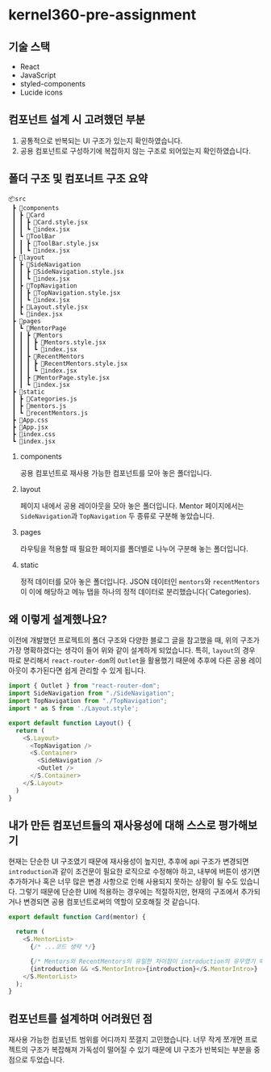# kernel360-pre-assignment
## 기술 스택
- React
- JavaScript
- styled-components
- Lucide icons

## 컴포넌트 설계 시 고려했던 부분
1. 공통적으로 반복되는 UI 구조가 있는지 확인하였습니다.
2. 공용 컴포넌트로 구성하기에 복잡하지 않는 구조로 되어있는지 확인하였습니다.


## 폴더 구조 및 컴포너트 구조 요약
```
📦src
 ┣ 📂components
 ┃ ┣ 📂Card
 ┃ ┃ ┣ 📜Card.style.jsx
 ┃ ┃ ┗ 📜index.jsx
 ┃ ┗ 📂ToolBar
 ┃ ┃ ┣ 📜ToolBar.style.jsx
 ┃ ┃ ┗ 📜index.jsx
 ┣ 📂layout
 ┃ ┣ 📂SideNavigation
 ┃ ┃ ┣ 📜SideNavigation.style.jsx
 ┃ ┃ ┗ 📜index.jsx
 ┃ ┣ 📂TopNavigation
 ┃ ┃ ┣ 📜TopNavigation.style.jsx
 ┃ ┃ ┗ 📜index.jsx
 ┃ ┣ 📜Layout.style.jsx
 ┃ ┗ 📜index.jsx
 ┣ 📂pages
 ┃ ┗ 📂MentorPage
 ┃ ┃ ┣ 📂Mentors
 ┃ ┃ ┃ ┣ 📜Mentors.style.jsx
 ┃ ┃ ┃ ┗ 📜index.jsx
 ┃ ┃ ┣ 📂RecentMentors
 ┃ ┃ ┃ ┣ 📜RecentMentors.style.jsx
 ┃ ┃ ┃ ┗ 📜index.jsx
 ┃ ┃ ┣ 📜MentorPage.style.jsx
 ┃ ┃ ┗ 📜index.jsx
 ┣ 📂static
 ┃ ┣ 📜Categories.js
 ┃ ┣ 📜mentors.js
 ┃ ┗ 📜recentMentors.js
 ┣ 📜App.css
 ┣ 📜App.jsx
 ┣ 📜index.css
 ┗ 📜index.jsx
```
1. components

    공용 컴포넌트로 재사용 가능한 컴포넌트를 모아 놓은 폴더입니다.
2. layout

    페이지 내에서 공용 레이아웃을 모아 놓은 폴더입니다. Mentor 페이지에서는 `SideNavigation`과 `TopNavigation` 두 종류로 구분해 놓았습니다.
3. pages

    라우팅을 적용할 때 필요한 페이지를 폴더별로 나누어 구분해 놓는 폴더입니다.

4. static

    정적 데이터를 모아 놓은 폴더입니다. JSON 데이터인 `mentors`와 `recentMentors`이 이에 해당하고 메뉴 탭을 하나의 정적 데이터로 분리했습니다(`Categories).


## 왜 이렇게 설계했나요?

이전에 개발했던 프로젝트의 폴더 구조와 다양한 블로그 글을 참고했을 때, 위의 구조가 가장 명확하겠다는 생각이 들어 위와 같이 설계하게 되었습니다. 특히, `layout`의 경우 따로 분리해서 `react-router-dom`의 `Outlet`을 활용했기 때문에 추후에 다른 공용 레이아웃이 추가된다면 쉽게 관리할 수 있게 됩니다.

```js
import { Outlet } from "react-router-dom";
import SideNavigation from "./SideNavigation";
import TopNavigation from "./TopNavigation";
import * as S from './Layout.style';

export default function Layout() {
  return (
    <S.Layout>
      <TopNavigation />
      <S.Container>
        <SideNavigation />
        <Outlet />
      </S.Container>
    </S.Layout>
  )
}
```

## 내가 만든 컴포넌트들의 재사용성에 대해 스스로 평가해보기
현재는 단순한 UI 구조였기 때문에 재사용성이 높지만, 추후에 api 구조가 변경되면 `introduction`과 같이 조건문이 필요한 로직으로 수정해야 하고, 내부에 버튼이 생기면 추가하거나 혹은 너무 많은 변경 사항으로 인해 사용되지 못하는 상황이 될 수도 있습니다. 그렇기 때문에 단순한 UI에 적용하는 경우에는 적절하지만, 현재의 구조에서 추가되거나 변경되면 공용 컴포넌트로써의 역할이 모호해질 것 같습니다.


```js
export default function Card(mentor) {

  return (
    <S.MentorList>
      {/* ...코드 생략 */}

      {/* Mentors와 RecentMentors의 유일한 차이점이 introduction의 유무였기 때문에 &&로 처리함*/}
      {introduction && <S.MentorIntro>{introduction}</S.MentorIntro>}
    </S.MentorList>
  );
}
```


## 컴포넌트를 설계하며 어려웠던 점
재사용 가능한 컴포넌트 범위를 어디까지 쪼갤지 고민했습니다. 너무 작게 쪼개면 프로젝트의 구조가 복잡해져 가독성이 떨어질 수 있기 때문에 UI 구조가 반복되는 부분을 중점으로 두었습니다.

